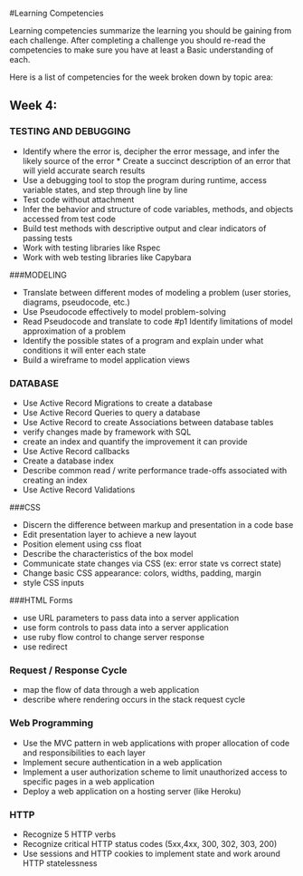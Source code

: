 #Learning Competencies

Learning competencies summarize the learning you should be gaining from each challenge.  After completing a challenge you should re-read the competencies to make sure you have at least a Basic understanding of each.  

Here is a list of competencies for the week broken down by topic area: 

## Week 4:

### TESTING AND DEBUGGING

* Identify where the error is, decipher the error message, and infer the likely source of the error * Create a succinct description of an error that will yield accurate search results 
* Use a debugging tool to stop the program during runtime, access variable states, and step through line by line 
* Test code without attachment
* Infer the behavior and structure of code variables, methods, and objects accessed from test code 
* Build test methods with descriptive output and clear indicators of passing tests 
* Work with testing libraries like Rspec 
* Work with web testing libraries like Capybara

###MODELING

* Translate between different modes of modeling a problem (user stories, diagrams, pseudocode, etc.) 
* Use Pseudocode effectively to model problem-solving
* Read Pseudocode and translate to code #p1
Identify limitations of model approximation of a problem
* Identify the possible states of a program and explain under what conditions it will enter each state
* Build a wireframe to model application views

### DATABASE

* Use Active Record Migrations to create a database
* Use Active Record Queries to query a database  
* Use Active Record to create Associations between database tables  
* verify changes made by framework with SQL 
* create an index and quantify the improvement it can provide 
* Use Active Record callbacks 
* Create a database index 
* Describe common read / write performance trade-offs associated with creating an index 
* Use Active Record Validations 


###CSS

* Discern the difference between markup and presentation in a code base 
* Edit presentation layer to achieve a new layout 
* Position element using css float 
* Describe the characteristics of the box model 
* Communicate state changes via CSS (ex: error state vs correct state) 
* Change basic CSS appearance: colors, widths, padding, margin 
* style CSS inputs 

###HTML Forms

* use URL parameters to pass data into a server application
* use form controls to pass data into a server application
* use ruby flow control to change server response
* use redirect

### Request / Response Cycle

* map the flow of data through a web application
* describe where rendering occurs in the stack request cycle

### Web Programming

* Use the MVC pattern in web applications with proper allocation of code and responsibilities to each layer
* Implement secure authentication in a web application
* Implement a user authorization scheme to limit unauthorized access to specific pages in a web application 
* Deploy a web application on a hosting server (like Heroku)

### HTTP

* Recognize 5 HTTP verbs
* Recognize critical HTTP status codes (5xx,4xx, 300, 302, 303, 200)
* Use sessions and HTTP cookies to implement state and work around HTTP statelessness

